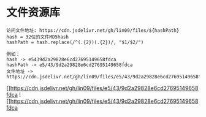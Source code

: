 # 文件资源库

```
访问文件地址: https://cdn.jsdelivr.net/gh/lin09/files/${hashPath}
hash = 32位的文件MD5hash
hashPath = hash.replace(/^(.{2})(.{2})/, "$1/$2/")

例如：
hash -> e5439d2a29828e6cd27695149658fdca
hashPath -> e5/43/9d2a29828e6cd27695149658fdca
文件地址 -> https://cdn.jsdelivr.net/gh/lin09/files/e5/43/9d2a29828e6cd27695149658fdca
```
[]https://cdn.jsdelivr.net/gh/lin09/files/e5/43/9d2a29828e6cd27695149658fdca
![]https://cdn.jsdelivr.net/gh/lin09/files/e5/43/9d2a29828e6cd27695149658fdca

